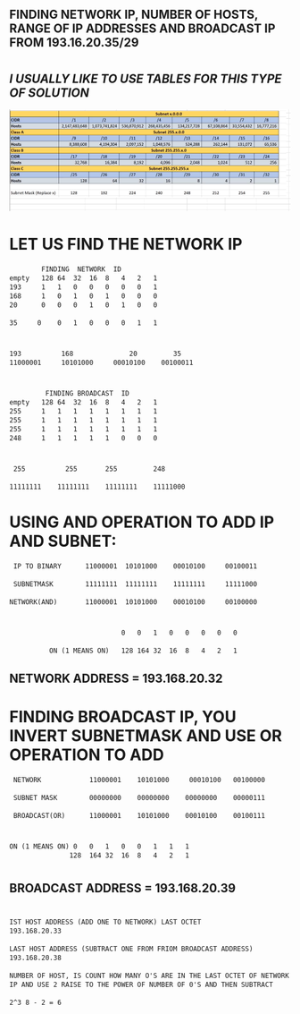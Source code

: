 ## **FINDING NETWORK IP, NUMBER OF HOSTS, RANGE OF IP ADDRESSES AND BROADCAST IP FROM 193.16.20.35/29**

#


## ***I USUALLY LIKE TO USE TABLES FOR THIS TYPE OF SOLUTION***
![](Images/networktable.png)


# **LET US FIND THE NETWORK IP**
            FINDING  NETWORK  ID		                                       					
	empty	128	64	32	16	8	4	2	1
	193	    1	1	0	0	0	0	0   1
	168	    1	0	1	0	1	0	0	0
	20	    0	0	0	1	0	1	0   0
									
	35	   0	0	1	0	0	0	1   1
#
    193	         168	          20	     35
    11000001	 10101000	  00010100	  00100011

#

     		 FINDING BROADCAST  ID					
	empty	128	64	32	16	8	4	2	1
	255	    1	1	1	1	1	1	1	1
	255	    1	1	1	1	1	1	1	1
	255	    1	1	1	1	1	1	1	1
    248	    1	1	1	1	1	0	0	0

#

     255	      255	    255	        248	

    11111111	11111111	11111111	11111000	


# **USING AND OPERATION TO ADD IP AND SUBNET**:

     IP TO BINARY      11000001  10101000	 00010100	  00100011			

     SUBNETMASK        11111111	 11111111    11111111	  11111000		

    NETWORK(AND)       11000001	 10101000	 00010100     00100000									
#
                                0	0	1	0	0	0	0	0

              ON (1 MEANS ON) 	128	164	32	16	8	4	2	1	

## NETWORK ADDRESS = 193.168.20.32	
#

# **FINDING BROADCAST IP, YOU INVERT SUBNETMASK AND USE OR OPERATION TO ADD**		            
                    
   
     
                          
     NETWORK            11000001	10101000     00010100	00100000

     SUBNET MASK        00000000	00000000	00000000	00000111		

     BROADCAST(OR)	    11000001    10101000    00010100	00100111			

  
  #
		        					
								
    ON (1 MEANS ON)	0	0	1	0	0	1	1	1
	               128	164	32	16	8	4	2	1

#
 ## BROADCAST ADDRESS = 193.168.20.39	
#
    IST HOST ADDRESS (ADD ONE TO NETWORK) LAST OCTET		                                              193.168.20.33

    LAST HOST ADDRESS (SUBTRACT ONE FROM FRIOM BROADCAST ADDRESS)		                                                                  193.168.20.38

    NUMBER OF HOST, IS COUNT HOW MANY O'S ARE IN THE LAST OCTET OF NETWORK IP AND USE 2 RAISE TO THE POWER OF NUMBER OF 0'S AND THEN SUBTRACT	
    
    2^3	8 - 2 = 6

